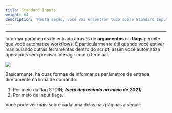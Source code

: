 ```yaml
---
title: Standard Inputs
weight: 64
description: 'Nesta seção, você vai encontrar tudo sobre Standard Inputs.'
---
```


---

Informar parâmetros de entrada através de **argumentos** ou **flags** permite que você automatize workflows. É particularmente útil quando você estiver manipulando outras ferramentas dentro do script, assim você automatiza operações sem precisar interagir com o terminal. 

![](/screen-shot-2020-08-27-at-15.22.10.png)

Basicamente, há duas formas de informar os parâmetros de entrada diretamente na linha de comando: 

1. Por meio da flag STDIN;     _**\(será depreciado no início de 2021\)**_
2. Por meio de Input flags. 

Você pode ver mais sobre cada uma delas nas páginas a seguir:
